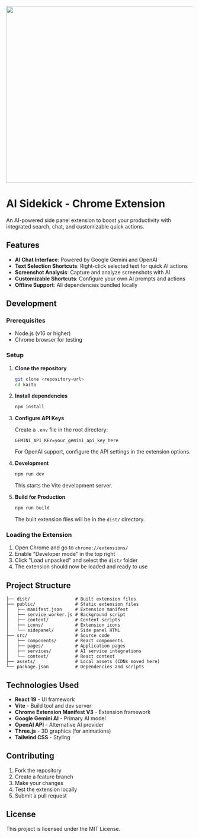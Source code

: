 <div align="center">
<img width="1200" height="475" alt="GHBanner" src="https://github.com/user-attachments/assets/0aa67016-6eaf-458a-adb2-6e31a0763ed6" />
</div>

# AI Sidekick - Chrome Extension

An AI-powered side panel extension to boost your productivity with integrated search, chat, and customizable quick actions.

## Features

- **AI Chat Interface**: Powered by Google Gemini and OpenAI
- **Text Selection Shortcuts**: Right-click selected text for quick AI actions
- **Screenshot Analysis**: Capture and analyze screenshots with AI
- **Customizable Shortcuts**: Configure your own AI prompts and actions
- **Offline Support**: All dependencies bundled locally

## Development

### Prerequisites

- Node.js (v16 or higher)
- Chrome browser for testing

### Setup

1. **Clone the repository**
   ```bash
   git clone <repository-url>
   cd kaito
   ```

2. **Install dependencies**
   ```bash
   npm install
   ```

3. **Configure API Keys**
   
   Create a `.env` file in the root directory:
   ```
   GEMINI_API_KEY=your_gemini_api_key_here
   ```
   
   For OpenAI support, configure the API settings in the extension options.

4. **Development**
   ```bash
   npm run dev
   ```
   
   This starts the Vite development server.

5. **Build for Production**
   ```bash
   npm run build
   ```
   
   The built extension files will be in the `dist/` directory.

### Loading the Extension

1. Open Chrome and go to `chrome://extensions/`
2. Enable "Developer mode" in the top right
3. Click "Load unpacked" and select the `dist/` folder
4. The extension should now be loaded and ready to use

## Project Structure

```
├── dist/                 # Built extension files
├── public/               # Static extension files
│   ├── manifest.json     # Extension manifest
│   ├── service_worker.js # Background script
│   ├── content/          # Content scripts
│   ├── icons/            # Extension icons
│   └── sidepanel/        # Side panel HTML
├── src/                  # Source code
│   ├── components/       # React components
│   ├── pages/            # Application pages
│   ├── services/         # AI service integrations
│   └── context/          # React context
├── assets/               # Local assets (CDNs moved here)
└── package.json          # Dependencies and scripts
```

## Technologies Used

- **React 19** - UI framework
- **Vite** - Build tool and dev server
- **Chrome Extension Manifest V3** - Extension framework
- **Google Gemini AI** - Primary AI model
- **OpenAI API** - Alternative AI provider
- **Three.js** - 3D graphics (for animations)
- **Tailwind CSS** - Styling

## Contributing

1. Fork the repository
2. Create a feature branch
3. Make your changes
4. Test the extension locally
5. Submit a pull request

## License

This project is licensed under the MIT License.

